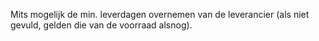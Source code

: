 Mits mogelijk de min. leverdagen overnemen van de leverancier (als niet gevuld, gelden die van de voorraad alsnog).